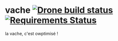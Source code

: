 vache [![Drone build status](https://drone.io/github.com/cowpti/vache/status.png)](https://drone.io/github.com/cowpti/vache/latest) [![Requirements Status](https://requires.io/github/cowpti/vache/requirements.svg?branch=master)](https://requires.io/github/cowpti/vache/requirements/?branch=master)
=====

la vache, c'est owptimisé !
